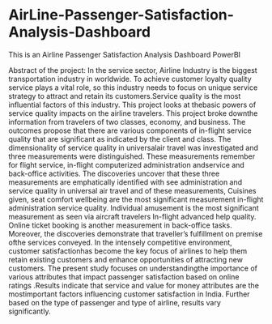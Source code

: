 # AirLine-Passenger-Satisfaction-Analysis-Dashboard
This is an Airline Passenger Satisfaction Analysis Dashboard PowerBI

Abstract of the project:
In the service sector, Airline Industry is the biggest transportation industry in worldwide. To achieve customer loyalty quality service plays a vital role, so this industry needs to focus on unique service strategy to attract and retain its customers.Service quality is the most influential factors of this industry. This project looks at thebasic powers of service quality impacts on the airline travelers. This project broke downthe information from travelers of two classes, economy, and business. The outcomes propose that there are various components of in-flight service quality that are significant as indicated by the client and class. The dimensionality of service quality in universalair travel was investigated and three measurements were distinguished. These measurements remember for flight service, in-flight computerized administration andservice and back-office activities. The discoveries uncover that these three measurements are emphatically identified with see administration and service quality in universal air travel and of these measurements, Cuisines given, seat comfort wellbeing
are the most significant measurement in-flight administration service quality. Individual amusement is the most significant measurement as seen via aircraft travelers In-flight
advanced help quality. Online ticket booking is another measurement in back-office tasks. Moreover, the discoveries demonstrate that traveller’s fulfillment on premise ofthe services conveyed. In the intensely competitive environment, customer satisfactionhas become the key focus of airlines to help them retain existing customers and enhance
opportunities of attracting new customers. The present study focuses on understandingthe importance of various attributes that impact passenger satisfaction based on online
ratings .Results indicate that service and value for money attributes are the mostimportant factors influencing customer satisfaction in India. Further based on the type of passenger and type of airline, results vary significantly. 
